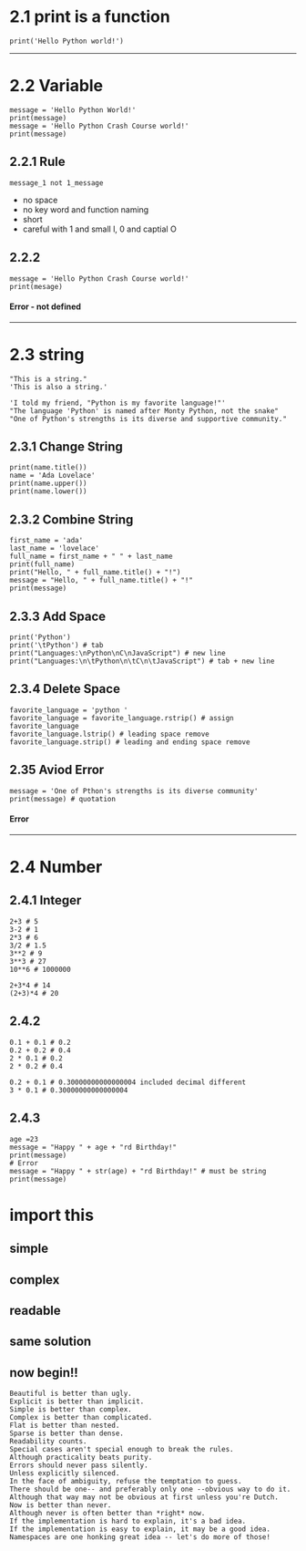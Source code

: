 # 2.1 print is a function
```print('Hello Python world!')```
***
# 2.2 Variable
```
message = 'Hello Python World!'
print(message)
message = 'Hello Python Crash Course world!'
print(message)
```
## 2.2.1 Rule
```
message_1 not 1_message
```
* no space
* no key word and function naming
* short 
* careful with 1 and small l, 0 and  captial O

## 2.2.2
```
message = 'Hello Python Crash Course world!'
print(mesage) 
```
#### Error - not defined
***
# 2.3 string
```
"This is a string."
'This is also a string.'
```

```
'I told my friend, "Python is my favorite language!"'
"The language 'Python' is named after Monty Python, not the snake"
"One of Python's strengths is its diverse and supportive community."
```

## 2.3.1 Change String
```name = 'ada lovelace'
print(name.title())
name = 'Ada Lovelace'
print(name.upper())
print(name.lower())
```

## 2.3.2 Combine String
```
first_name = 'ada'
last_name = 'lovelace'
full_name = first_name + " " + last_name
print(full_name)
print("Hello, " + full_name.title() + "!")
message = "Hello, " + full_name.title() + "!"
print(message)
```

## 2.3.3 Add Space
```
print('Python')
print('\tPython') # tab
print("Languages:\nPython\nC\nJavaScript") # new line
print("Languages:\n\tPython\n\tC\n\tJavaScript") # tab + new line
```

## 2.3.4 Delete Space
```
favorite_language = 'python '
favorite_language = favorite_language.rstrip() # assign
favorite_language
favorite_language.lstrip() # leading space remove
favorite_language.strip() # leading and ending space remove
```

## 2.35 Aviod Error
```
message = 'One of Pthon's strengths is its diverse community'
print(message) # quotation
```
#### Error
***
# 2.4 Number
## 2.4.1 Integer
```
2+3 # 5
3-2 # 1
2*3 # 6
3/2 # 1.5
3**2 # 9
3**3 # 27
10**6 # 1000000
```

```
2+3*4 # 14
(2+3)*4 # 20
```

## 2.4.2
```
0.1 + 0.1 # 0.2
0.2 + 0.2 # 0.4 
2 * 0.1 # 0.2 
2 * 0.2 # 0.4
```

```
0.2 + 0.1 # 0.30000000000000004 included decimal different
3 * 0.1 # 0.30000000000000004
```

## 2.4.3
```
age =23
message = "Happy " + age + "rd Birthday!"
print(message)
# Error
message = "Happy " + str(age) + "rd Birthday!" # must be string
print(message)
```

# import this
## simple
## complex
## readable
## same solution
## now begin!!
```
Beautiful is better than ugly.
Explicit is better than implicit.
Simple is better than complex.
Complex is better than complicated.
Flat is better than nested.
Sparse is better than dense.
Readability counts.
Special cases aren't special enough to break the rules.
Although practicality beats purity.
Errors should never pass silently.
Unless explicitly silenced.
In the face of ambiguity, refuse the temptation to guess.
There should be one-- and preferably only one --obvious way to do it.
Although that way may not be obvious at first unless you're Dutch.
Now is better than never.
Although never is often better than *right* now.
If the implementation is hard to explain, it's a bad idea.
If the implementation is easy to explain, it may be a good idea.
Namespaces are one honking great idea -- let's do more of those!
```
